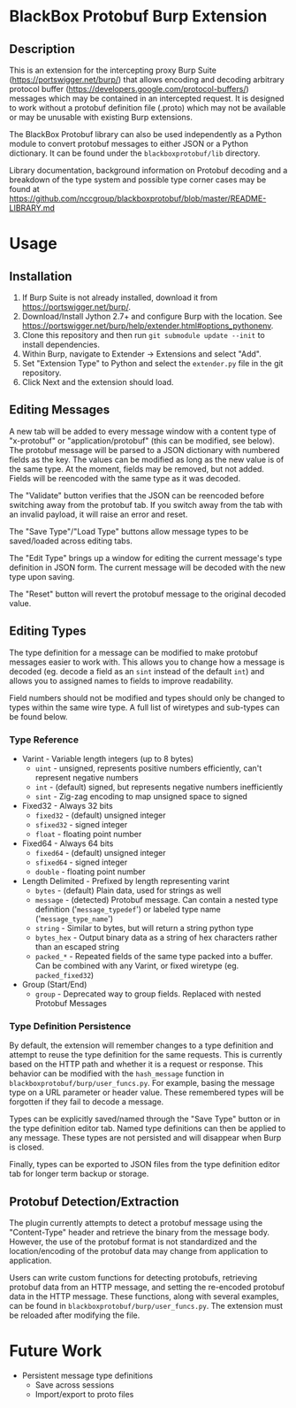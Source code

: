 # BlackBox Protobuf Burp Extension

## Description
This is an extension for the intercepting proxy Burp Suite
(<https://portswigger.net/burp/>) that allows encoding and decoding arbitrary
protocol buffer (<https://developers.google.com/protocol-buffers/>) messages
which may be contained in an intercepted request. It is designed to work
without a protobuf definition file (.proto) which may not be available or may
be unusable with existing Burp extensions.

The BlackBox Protobuf library can also be used independently as a Python module
to convert protobuf messages to either JSON or a Python dictionary. It can be
found under the `blackboxprotobuf/lib` directory.

Library documentation, background information on Protobuf decoding and a
breakdown of the type system and possible type corner cases may be found at
<https://github.com/nccgroup/blackboxprotobuf/blob/master/README-LIBRARY.md>


# Usage
## Installation

1. If Burp Suite is not already installed, download it from <https://portswigger.net/burp/>.
2. Download/Install Jython 2.7+ and configure Burp with the location. See
   <https://portswigger.net/burp/help/extender.html#options_pythonenv>.
3. Clone this repository and then run `git submodule update --init` to install dependencies.
4. Within Burp, navigate to Extender -> Extensions and select "Add".
5. Set "Extension Type" to Python and select the `extender.py` file in the git repository.
6. Click Next and the extension should load.


## Editing Messages
A new tab will be added to every message window with a content type of
"x-protobuf" or "application/protobuf" (this can be modified, see below). The
protobuf message will be parsed to a JSON dictionary with numbered fields as
the key. The values can be modified as long as the new value is of the same
type. At the moment, fields may be removed, but not added. Fields will be
reencoded with the same type as it was decoded.

The "Validate" button verifies that the JSON can be reencoded before switching
away from the protobuf tab. If you switch away from the tab with an invalid
payload, it will raise an error and reset.

The "Save Type"/"Load Type" buttons allow message types to be saved/loaded
across editing tabs.

The "Edit Type" brings up a window for editing the current message's type
definition in JSON form. The current message will be decoded with the new type
upon saving.

The "Reset" button will revert the protobuf message to the original decoded
value.

## Editing Types
The type definition for a message can be modified to make protobuf messages
easier to work with. This allows you to change how a message is decoded (eg.
decode a field as an `sint` instead of the default `int`) and allows you to
assigned names to fields to improve readability.

Field numbers should not be modified and types should only be changed to types
within the same wire type. A full list of wiretypes and sub-types can be found
below.

### Type Reference
* Varint - Variable length integers (up to 8 bytes)
    - `uint` - unsigned, represents positive numbers efficiently, can't
      represent negative numbers
    - `int` - (default) signed, but represents negative numbers inefficiently
    - `sint` - Zig-zag encoding to map unsigned space to signed
* Fixed32 - Always 32 bits
    - `fixed32` - (default) unsigned integer
    - `sfixed32` - signed integer
    - `float` - floating point number
* Fixed64 - Always 64 bits
    - `fixed64` - (default) unsigned integer
    - `sfixed64` - signed integer
    - `double` - floating point number
* Length Delimited - Prefixed by length representing varint
    - `bytes` - (default) Plain data, used for strings as well
    - `message` - (detected) Protobuf message. Can contain a nested type
      definition ('`message_typedef`') or labeled type name
      ('`message_type_name`')
    - `string` - Similar to bytes, but will return a string python type
    - `bytes_hex` - Output binary data as a string of hex characters rather
      than an escaped string
    - `packed_*` - Repeated fields of the same type packed into a buffer. Can
      be combined with any Varint, or fixed wiretype (eg. `packed_fixed32`)
* Group (Start/End)
    - `group` - Deprecated way to group fields. Replaced with nested Protobuf
      Messages


### Type Definition Persistence
By default, the extension will remember changes to a type definition and
attempt to reuse the type definition for the same requests. This is currently
based on the HTTP path and whether it is a request or response. This behavior
can be modified with the `hash_message` function in
`blackboxprotobuf/burp/user_funcs.py`. For example, basing the message type on a
URL parameter or header value. These remembered types will be forgotten if they
fail to decode a message.

Types can be explicitly saved/named through the "Save Type" button or in the
type definition editor tab. Named type definitions can then be applied to any
message. These types are not persisted and will disappear when Burp is closed.

Finally, types can be exported to JSON files from the type definition editor
tab for longer term backup or storage.

## Protobuf Detection/Extraction
The plugin currently attempts to detect a protobuf message using the
"Content-Type" header and retrieve the binary from the message body. However,
the use of the protobuf format is not standardized and the location/encoding of
the protobuf data may change from application to application.

Users can write custom functions for detecting protobufs, retrieving protobuf
data from an HTTP message, and setting the re-encoded protobuf data in the HTTP
message. These functions, along with several examples, can be found in
`blackboxprotobuf/burp/user_funcs.py`. The extension must be reloaded after
modifying the file.


# Future Work
- Persistent message type definitions
    - Save across sessions
    - Import/export to proto files
